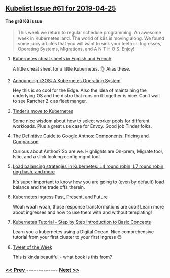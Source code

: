 ## [Kubelist Issue #61 for 2019-04-25](https://kubelist.com/issue/61)

#### The gr8 K8 issue

> This week we return to regular schedule programming. An awesome week in Kubernetes land. The world of k8s is moving along. We found some juicy articles that you will want to sink your teeth in: Ingresses, Operating Systems, Migrations, and A N T H O S. Enjoy! 

1. [Kubernetes cheat sheets in English and French](https://itnext.io/kubernetes-cheatsheets-in-english-and-french-e655a8dcd452)

    A little cheat sheet for a little Kubernetes. 👌 Alias these.
1. [Announcing k3OS: A Kubernetes Operating System](https://rancher.com/blog/2019/announcing-k3os-kubernetes-operating-system)

    Hey this is so cool for the Edge. Also the idea of maintaining the underlying OS and the distro that runs on it together is nice. Can’t wait to see Rancher 2.x as fleet manger.
1. [Tinder’s move to Kubernetes](https://medium.com/@tinder.engineering/tinders-move-to-kubernetes-cda2a6372f44)

    Some nice wisdom about how to select worker pools for different workloads. Plus a great use case for Envoy. Good job Tinder folks.
1. [The Definitive Guide to Google Anthos: Components, Pricing and Comparison](https://www.replex.io/blog/the-definitive-guide-to-google-anthos-components-pricing-and-comparison)

    Curious about Anthos? So are we. Highlights are On-prem, Migrate tool, Istio, and a slick looking config mgmt tool. 
1. [Load balancing strategies in Kubernetes: L4 round robin, L7 round robin, ring hash, and more](https://blog.getambassador.io/load-balancing-strategies-in-kubernetes-l4-round-robin-l7-round-robin-ring-hash-and-more-6a5b81595d6c)

    It's super important to know how you are going to (even by default) load balance and the trade offs therein.
1. [Kubernetes Ingress Past, Present, and Future](https://itnext.io/kubernetes-ingress-past-present-and-future-f614f11ea924)

    Woah woah woah, those response transformations are cool! Learn more about ingresses and how to use them with and without templating!
1. [Kubernetes Tutorial - Step by Step Introduction to Basic Concepts](https://auth0.com/blog/kubernetes-tutorial-step-by-step-introduction-to-basic-concepts/)

    Learn you a kubernetes using a Digital Ocean. Nice comprehensive tutorial from your first cluster to your first ingress 😊
1. [Tweet of the Week](https://twitter.com/mesaquesoares/status/1120696327661412356)

    This is kinda beautiful - what book is this from?

### [ << Prev ](kubelist-60.md) ------------- [ Next >> ](kubelist-62.md)
